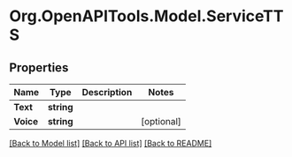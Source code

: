 # Org.OpenAPITools.Model.ServiceTTS

## Properties

Name | Type | Description | Notes
------------ | ------------- | ------------- | -------------
**Text** | **string** |  | 
**Voice** | **string** |  | [optional] 

[[Back to Model list]](../README.md#documentation-for-models) [[Back to API list]](../README.md#documentation-for-api-endpoints) [[Back to README]](../README.md)

